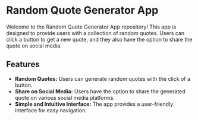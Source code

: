 # Random Quote Generator App
Welcome to the Random Quote Generator App repository! This app is designed to provide users with a collection of random quotes. Users can click a button to get a new quote, and they also have the option to share the quote on social media.

## Features
<ul>
<li><b>Random Quotes:</b> Users can generate random quotes with the click of a button. </li>
<li><b>Share on Social Media:</b> Users have the option to share the generated quote on various social media platforms.</li>
<li><b>Simple and Intuitive Interface:</b> The app provides a user-friendly interface for easy navigation.</li>
</ul>
